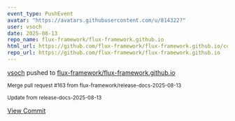 ```yaml
---
event_type: PushEvent
avatar: "https://avatars.githubusercontent.com/u/814322?"
user: vsoch
date: 2025-08-13
repo_name: flux-framework/flux-framework.github.io
html_url: https://github.com/flux-framework/flux-framework.github.io/commit/6ddd5b7857aca00af51c9de3d461e5e4c5aae1b7
repo_url: https://github.com/flux-framework/flux-framework.github.io
---
```


<a href='https://github.com/vsoch' target='_blank'>vsoch</a> pushed to <a href='https://github.com/flux-framework/flux-framework.github.io' target='_blank'>flux-framework/flux-framework.github.io</a>

<small>Merge pull request #163 from flux-framework/release-docs-2025-08-13

Update from release-docs-2025-08-13</small>

<a href='https://github.com/flux-framework/flux-framework.github.io/commit/6ddd5b7857aca00af51c9de3d461e5e4c5aae1b7' target='_blank'>View Commit</a>